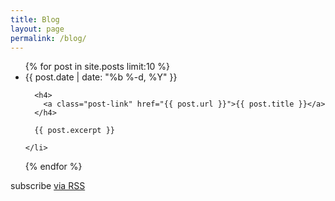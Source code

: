 ```yaml
---
title: Blog
layout: page
permalink: /blog/
---
```


<ul class="list-unstyled">
  {% for post in site.posts limit:10 %}
    <li>
      <span class="post-meta">{{ post.date | date: "%b %-d, %Y" }}</span>

      <h4>
        <a class="post-link" href="{{ post.url }}">{{ post.title }}</a>
      </h4>

      {{ post.excerpt }}

    </li>
  {% endfor %}
</ul>

<p class="rss-subscribe">subscribe <a href="{{ "/feed.xml" }}">via RSS</a></p>
